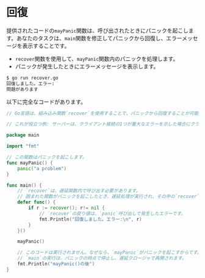 # 回復

提供されたコードの`mayPanic`関数は、呼び出されたときにパニックを起こします。あなたのタスクは、`main`関数を修正してパニックから回復し、エラーメッセージを表示することです。

- `recover`関数を使用して、`mayPanic`関数内のパニックを処理します。
- パニックが発生したときにエラーメッセージを表示します。

```sh
$ go run recover.go
回復しました。エラー:
問題があります
```

以下に完全なコードがあります。

```go
// Go言語は、組み込み関数`recover`を使用することで、パニックから回復することが可能です。`recover`は、パニックがプログラムを中断するのを防ぎ、代わりに実行を続けることができます。

// これが役立つ例: サーバーは、クライアント接続の1つが重大なエラーを示した場合にクラッシュしたくありません。代わりに、サーバーはその接続を閉じて、他のクライアントにサービスを続けたいと思います。実際、これがGoの`net/http`がHTTPサーバーに対してデフォルトで行っていることです。

package main

import "fmt"

// この関数はパニックを起こします。
func mayPanic() {
	panic("a problem")
}

func main() {
	// `recover`は、遅延関数内で呼び出す必要があります。
	// 囲まれた関数がパニックを起こしたとき、遅延処理が実行され、その中の`recover`呼び出しがパニックをキャッチします。
	defer func() {
		if r := recover(); r!= nil {
			// `recover`の戻り値は、`panic`呼び出しで発生したエラーです。
			fmt.Println("回復しました。エラー:\n", r)
		}
	}()

	mayPanic()

	// このコードは実行されません。なぜなら、`mayPanic`がパニックを起こすからです。
	// `main`の実行は、パニックの時点で停止し、遅延クロージャで再開されます。
	fmt.Println("mayPanic()の後")
}

```
